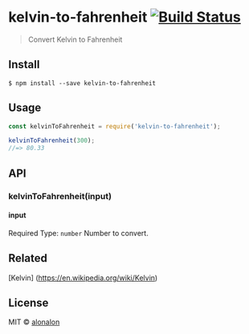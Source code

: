 # kelvin-to-fahrenheit [![Build Status](https://travis-ci.org/alonalon/kelvin-to-fahrenheit.svg?branch=master)](https://travis-ci.org/alonalon/kelvin-to-fahrenheit)

> Convert Kelvin to Fahrenheit


## Install

```
$ npm install --save kelvin-to-fahrenheit
```


## Usage

```js
const kelvinToFahrenheit = require('kelvin-to-fahrenheit');

kelvinToFahrenheit(300);
//=> 80.33
```


## API

### kelvinToFahrenheit(input)

#### input
Required
Type: `number`
Number to convert.

## Related 
[Kelvin] (https://en.wikipedia.org/wiki/Kelvin)

## License

MIT © [alonalon](http://github.com/alonalon)
